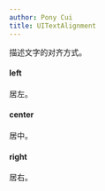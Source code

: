 ```yaml
---
author: Pony Cui
title: UITextAlignment
---
```


描述文字的对齐方式。

#### left
居左。

#### center
居中。

#### right
居右。